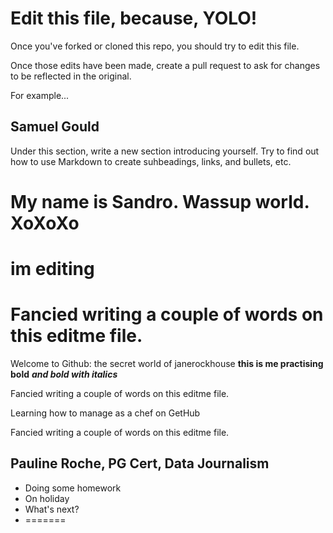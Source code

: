 # Edit this file, because, YOLO!

Once you've forked or cloned this repo, you should try to edit this file. 

Once those edits have been made, create a pull request to ask for changes to be reflected in the original.

For example...

## Samuel Gould


Under this section, write a new section introducing yourself. Try to find out how to use Markdown to create suhbeadings, links, and bullets, etc.


My name is Sandro. Wassup world. XoXoXo
=======
im editing 
=======
Fancied writing a couple of words on this editme file.
=======


Welcome to Github: the secret world of janerockhouse **this is me practising bold** ***and bold with italics***

Fancied writing a couple of words on this editme file.

Learning how to manage as a chef on GetHub

Fancied writing a couple of words on this editme file.

## Pauline Roche, PG Cert, Data Journalism
* Doing some homework
* On holiday
*	What's next?
* =======




